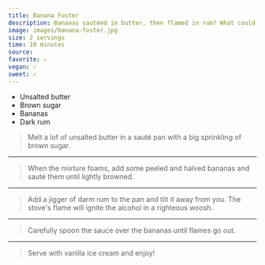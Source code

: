```yaml
---
title: Banana Foster
description: Bananas sautéed in butter, then flamed in rum? What could possible go wrong? Serve with vanilla ice cream. 
image: images/banana-foster.jpg
size: 2 servings
time: 10 minutes
source: 
favorite: ✓
vegan: ✓
sweet: ✓
---
```


* Unsalted butter
* Brown sugar
* Bananas
* Dark rum

> Melt a lof of unsalted butter in a sauté pan with a big sprinkling of brown sugar.

---

> When the mixture foams, add some peeled and halved bananas and sauté them until lightly browned.

---

> Add a jigger of darm rum to the pan and tilt it away from you. The stove's flame will ignite the alcohol in a righteous woosh.

---

> Carefully spoon the sauce over the bananas until flames go out.

---

> Serve with vanilla ice cream and enjoy!